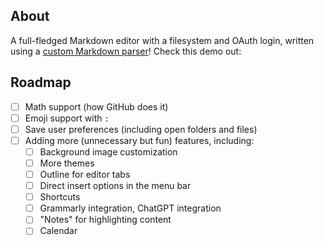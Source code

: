 ## About

A full-fledged Markdown editor with a filesystem and OAuth login, written using a [custom Markdown parser](https://github.com/jianmin-chen/markdown-parser)! Check this demo out:

## Roadmap

- [ ] Math support (how GitHub does it)
- [ ] Emoji support with `:`
- [ ] Save user preferences (including open folders and files)
- [ ] Adding more (unnecessary but fun) features, including: 
  - [ ] Background image customization
  - [ ] More themes
  - [ ] Outline for editor tabs
  - [ ] Direct insert options in the menu bar
  - [ ] Shortcuts
  - [ ] Grammarly integration, ChatGPT integration
  - [ ] "Notes" for highlighting content
  - [ ] Calendar
